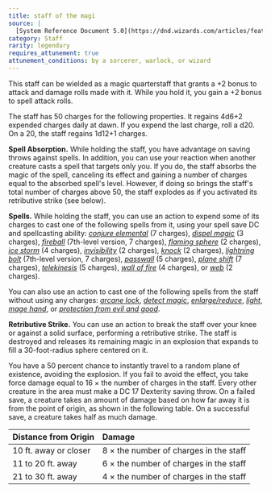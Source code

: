```yaml
---
title: staff of the magi
source: |
  [System Reference Document 5.0](https://dnd.wizards.com/articles/features/systems-reference-document-srd)
category: Staff
rarity: legendary
requires_attunement: true
attunement_conditions: by a sorcerer, warlock, or wizard
---
```


This staff can be wielded as a magic quarterstaff that grants a +2 bonus to attack and damage rolls made with it. While you hold it, you gain a +2 bonus to spell attack rolls.

The staff has 50 charges for the following properties. It regains 4d6+2 expended charges daily at dawn. If you expend the last charge, roll a d20. On a 20, the staff regains 1d12+1 charges.

**Spell Absorption.** While holding the staff, you have advantage on saving throws against spells. In addition, you can use your reaction when another creature casts a spell that targets only you. If you do, the staff absorbs the magic of the spell, canceling its effect and gaining a number of charges equal to the absorbed spell's level. However, if doing so brings the staff's total number of charges above 50, the staff explodes as if you activated its retributive strike (see below).

**Spells.** While holding the staff, you can use an action to expend some of its charges to cast one of the following spells from it, using your spell save DC and spellcasting ability: [*conjure elemental*](/spells/conjure-elemental/) (7 charges), [*dispel magic*](/spells/dispel-magic/) (3 charges), [*fireball*](/spells/fireball/) (7th-level version, 7 charges), [*flaming sphere*](/spells/flaming-sphere/) (2 charges), [*ice storm*](/spells/ice-storm/) (4 charges), [*invisibility*](/spells/invisibility/) (2 charges), [*knock*](/spells/knock/) (2 charges), [*lightning bolt*](/spells/lightning-bolt/) (7th-level version, 7 charges), [*passwall*](/spells/passwall/) (5 charges), [*plane shift*](/spells/plane-shift/) (7 charges), [*telekinesis*](/spells/telekinesis/) (5 charges), [*wall of fire*](/spells/wall-of-fire/) (4 charges), or [*web*](/spells/web/) (2 charges).

You can also use an action to cast one of the following spells from the staff without using any charges: [*arcane lock*](/spells/arcane-lock/), [*detect magic*](/spells/detect-magic/), [*enlarge/reduce*](/spells/enlarge-reduce/), [*light*](/spells/light/), [*mage hand*](/spells/mage-hand/), or [*protection from evil and good*](/spells/protection-from-evil-and-good/).

**Retributive Strike.** You can use an action to break the staff over your knee or against a solid surface, performing a retributive strike. The staff is destroyed and releases its remaining magic in an explosion that expands to fill a 30-foot-radius sphere centered on it.

You have a 50 percent chance to instantly travel to a random plane of existence, avoiding the explosion. If you fail to avoid the effect, you take force damage equal to 16 × the number of charges in the staff. Every other creature in the area must make a DC 17 Dexterity saving throw. On a failed save, a creature takes an amount of damage based on how far away it is from the point of origin, as shown in the following table. On a successful save, a creature takes half as much damage.

| Distance from Origin  | Damage                                 |
|:----------------------|:---------------------------------------|
| 10 ft. away or closer | 8 × the number of charges in the staff |
| 11 to 20 ft. away     | 6 × the number of charges in the staff |
| 21 to 30 ft. away     | 4 × the number of charges in the staff |
